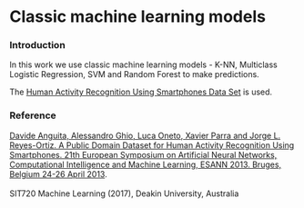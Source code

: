# Classic machine learning models
### Introduction
In this work we use classic machine learning models - K-NN, Multiclass Logistic Regression, SVM and Random Forest to make predictions.

The [Human Activity Recognition Using Smartphones Data Set](http://archive.ics.uci.edu/ml/datasets/Human+Activity+Recognition+Using+Smartphones) is used.


### Reference
[Davide Anguita, Alessandro Ghio, Luca Oneto, Xavier Parra and Jorge L. Reyes-Ortiz. A Public Domain Dataset for Human Activity Recognition Using Smartphones. 21th European Symposium on Artificial Neural Networks, Computational Intelligence and Machine Learning, ESANN 2013. Bruges, Belgium 24-26 April 2013](https://www.elen.ucl.ac.be/Proceedings/esann/esannpdf/es2013-84.pdf).
<br></br>
SIT720 Machine Learning (2017), Deakin University, Australia
